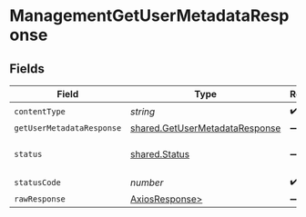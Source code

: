 # ManagementGetUserMetadataResponse


## Fields

| Field                                                                            | Type                                                                             | Required                                                                         | Description                                                                      |
| -------------------------------------------------------------------------------- | -------------------------------------------------------------------------------- | -------------------------------------------------------------------------------- | -------------------------------------------------------------------------------- |
| `contentType`                                                                    | *string*                                                                         | :heavy_check_mark:                                                               | N/A                                                                              |
| `getUserMetadataResponse`                                                        | [shared.GetUserMetadataResponse](../../models/shared/getusermetadataresponse.md) | :heavy_minus_sign:                                                               | OK                                                                               |
| `status`                                                                         | [shared.Status](../../models/shared/status.md)                                   | :heavy_minus_sign:                                                               | Default error response                                                           |
| `statusCode`                                                                     | *number*                                                                         | :heavy_check_mark:                                                               | N/A                                                                              |
| `rawResponse`                                                                    | [AxiosResponse>](https://axios-http.com/docs/res_schema)                         | :heavy_minus_sign:                                                               | N/A                                                                              |
